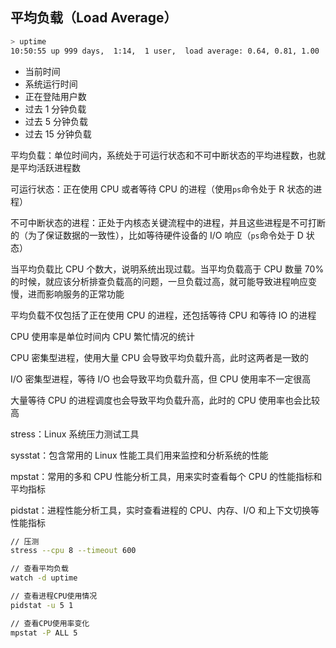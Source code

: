 ## 平均负载（Load Average）

```sh
> uptime
10:50:55 up 999 days,  1:14,  1 user,  load average: 0.64, 0.81, 1.00
```

- 当前时间
- 系统运行时间
- 正在登陆用户数
- 过去 1 分钟负载
- 过去 5 分钟负载
- 过去 15 分钟负载

平均负载：单位时间内，系统处于可运行状态和不可中断状态的平均进程数，也就是平均活跃进程数

可运行状态：正在使用 CPU 或者等待 CPU 的进程（使用`ps`命令处于 R 状态的进程）

不可中断状态的进程：正处于内核态关键流程中的进程，并且这些进程是不可打断的（为了保证数据的一致性），比如等待硬件设备的 I/O 响应（`ps`命令处于 D 状态）

当平均负载比 CPU 个数大，说明系统出现过载。当平均负载高于 CPU 数量 70% 的时候，就应该分析排查负载高的问题，一旦负载过高，就可能导致进程响应变慢，进而影响服务的正常功能

平均负载不仅包括了正在使用 CPU 的进程，还包括等待 CPU 和等待 IO 的进程

CPU 使用率是单位时间内 CPU 繁忙情况的统计

CPU 密集型进程，使用大量 CPU 会导致平均负载升高，此时这两者是一致的

I/O 密集型进程，等待 I/O 也会导致平均负载升高，但 CPU 使用率不一定很高

大量等待 CPU 的进程调度也会导致平均负载升高，此时的 CPU 使用率也会比较高

stress：Linux 系统压力测试工具

sysstat：包含常用的 Linux 性能工具们用来监控和分析系统的性能

mpstat：常用的多和 CPU 性能分析工具，用来实时查看每个 CPU 的性能指标和平均指标

pidstat：进程性能分析工具，实时查看进程的 CPU、内存、I/O 和上下文切换等性能指标

```sh
// 压测
stress --cpu 8 --timeout 600

// 查看平均负载
watch -d uptime

// 查看进程CPU使用情况
pidstat -u 5 1

// 查看CPU使用率变化
mpstat -P ALL 5
```

